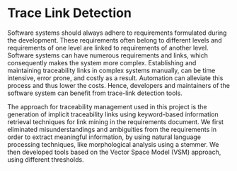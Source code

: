 # Trace Link Detection
Software systems should always adhere to requirements formulated during the development. These requirements often belong to different levels and requirements of one level are linked to requirements of another level. Software systems can have numerous requirements and links, which consequently makes the system more complex. Establishing and maintaining traceability links in complex systems manually, can be time intensive, error prone, and costly as a result. Automation can alleviate this process and thus lower the costs. Hence, developers and maintainers of the software system can benefit from trace-link detection tools.

The approach for traceability management used in this project is the generation of implicit traceability links using keyword-based information retrieval techniques for link mining in the requirements document. We first eliminated misunderstandings and ambiguities from the requirements in order to extract meaningful information, by using natural language processing techniques, like morphological analysis using a stemmer. We then developed tools based on the Vector Space Model (VSM) approach, using different thresholds.
